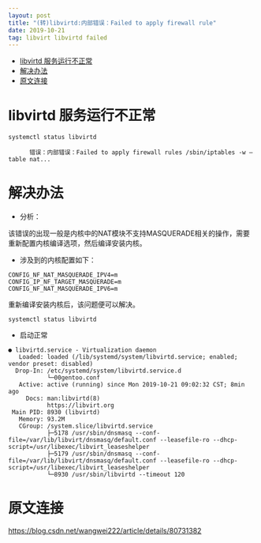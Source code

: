 ```yaml
---
layout: post
title: "(转)libvirtd:内部错误：Failed to apply firewall rule"
date: 2019-10-21
tag: libvirt libvirtd failed
---
```

- [libvirtd 服务运行不正常](#orge09e24d)
- [解决办法](#orgef646fe)
- [原文连接](#org9be0b45)


<a id="orge09e24d"></a>

# libvirtd 服务运行不正常

```shell
systemctl status libvirtd 
```

```shell
      错误：内部错误：Failed to apply firewall rules /sbin/iptables -w –table nat...
```


<a id="orgef646fe"></a>

# 解决办法

-   分析：

该错误的出现一般是内核中的NAT模块不支持MASQUERADE相关的操作，需要重新配置内核编译选项，然后编译安装内核。

-   涉及到的内核配置如下：

```shell
CONFIG_NF_NAT_MASQUERADE_IPV4=m
CONFIG_IP_NF_TARGET_MASQUERADE=m
CONFIG_NF_NAT_MASQUERADE_IPV6=m
```

重新编译安装内核后，该问题便可以解决。

```shell
systemctl status libvirtd 
```

-   启动正常

```shell
● libvirtd.service - Virtualization daemon
   Loaded: loaded (/lib/systemd/system/libvirtd.service; enabled; vendor preset: disabled)
  Drop-In: /etc/systemd/system/libvirtd.service.d
           └─00gentoo.conf
   Active: active (running) since Mon 2019-10-21 09:02:32 CST; 8min ago
     Docs: man:libvirtd(8)
           https://libvirt.org
 Main PID: 8930 (libvirtd)
   Memory: 93.2M
   CGroup: /system.slice/libvirtd.service
           ├─5178 /usr/sbin/dnsmasq --conf-file=/var/lib/libvirt/dnsmasq/default.conf --leasefile-ro --dhcp-script=/usr/libexec/libvirt_leaseshelper
           ├─5179 /usr/sbin/dnsmasq --conf-file=/var/lib/libvirt/dnsmasq/default.conf --leasefile-ro --dhcp-script=/usr/libexec/libvirt_leaseshelper
           └─8930 /usr/sbin/libvirtd --timeout 120
```


<a id="org9be0b45"></a>

# 原文连接

<https://blog.csdn.net/wangwei222/article/details/80731382>
